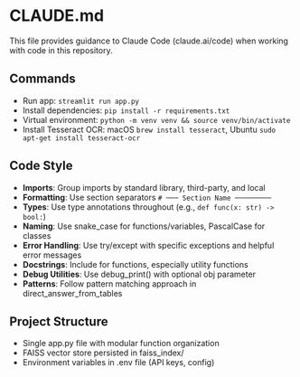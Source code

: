 # CLAUDE.md

This file provides guidance to Claude Code (claude.ai/code) when working with code in this repository.

## Commands
- Run app: `streamlit run app.py`
- Install dependencies: `pip install -r requirements.txt`
- Virtual environment: `python -m venv venv && source venv/bin/activate`
- Install Tesseract OCR: macOS `brew install tesseract`, Ubuntu `sudo apt-get install tesseract-ocr`

## Code Style
- **Imports**: Group imports by standard library, third-party, and local
- **Formatting**: Use section separators `# ─── Section Name ─────────`
- **Types**: Use type annotations throughout (e.g., `def func(x: str) -> bool:`)
- **Naming**: Use snake_case for functions/variables, PascalCase for classes
- **Error Handling**: Use try/except with specific exceptions and helpful error messages
- **Docstrings**: Include for functions, especially utility functions
- **Debug Utilities**: Use debug_print() with optional obj parameter
- **Patterns**: Follow pattern matching approach in direct_answer_from_tables

## Project Structure
- Single app.py file with modular function organization
- FAISS vector store persisted in faiss_index/
- Environment variables in .env file (API keys, config)